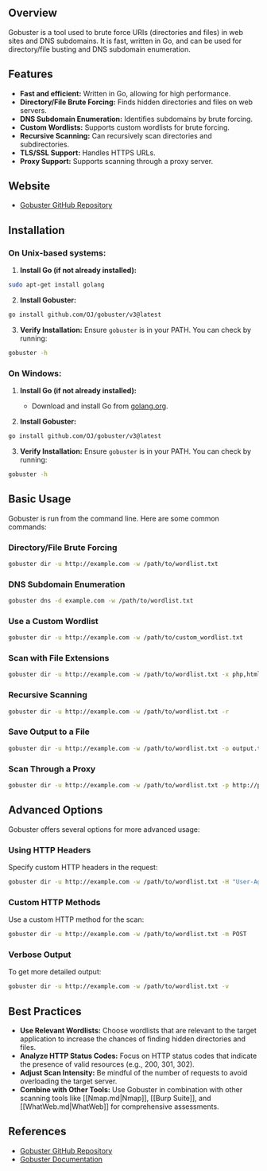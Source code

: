 ## Overview
Gobuster is a tool used to brute force URIs (directories and files) in web sites and DNS subdomains. It is fast, written in Go, and can be used for directory/file busting and DNS subdomain enumeration.

## Features
- **Fast and efficient:** Written in Go, allowing for high performance.
- **Directory/File Brute Forcing:** Finds hidden directories and files on web servers.
- **DNS Subdomain Enumeration:** Identifies subdomains by brute forcing.
- **Custom Wordlists:** Supports custom wordlists for brute forcing.
- **Recursive Scanning:** Can recursively scan directories and subdirectories.
- **TLS/SSL Support:** Handles HTTPS URLs.
- **Proxy Support:** Supports scanning through a proxy server.

## Website
- [Gobuster GitHub Repository](https://github.com/OJ/gobuster)

## Installation

### On Unix-based systems:
1. **Install Go (if not already installed):**
```sh
sudo apt-get install golang
```

2. **Install Gobuster:**
```sh
go install github.com/OJ/gobuster/v3@latest
```

3. **Verify Installation:**
   Ensure `gobuster` is in your PATH. You can check by running:
```sh
gobuster -h
```

### On Windows:
1. **Install Go (if not already installed):**
   - Download and install Go from [golang.org](https://golang.org/).

2. **Install Gobuster:**
```sh
go install github.com/OJ/gobuster/v3@latest
```

3. **Verify Installation:**
   Ensure `gobuster` is in your PATH. You can check by running:
```sh
gobuster -h
```

## Basic Usage
Gobuster is run from the command line. Here are some common commands:

### Directory/File Brute Forcing
```sh
gobuster dir -u http://example.com -w /path/to/wordlist.txt
```

### DNS Subdomain Enumeration
```sh
gobuster dns -d example.com -w /path/to/wordlist.txt
```

### Use a Custom Wordlist
```sh
gobuster dir -u http://example.com -w /path/to/custom_wordlist.txt
```

### Scan with File Extensions
```sh
gobuster dir -u http://example.com -w /path/to/wordlist.txt -x php,html,txt
```

### Recursive Scanning
```sh
gobuster dir -u http://example.com -w /path/to/wordlist.txt -r
```

### Save Output to a File
```sh
gobuster dir -u http://example.com -w /path/to/wordlist.txt -o output.txt
```

### Scan Through a Proxy
```sh
gobuster dir -u http://example.com -w /path/to/wordlist.txt -p http://proxyserver:port
```

## Advanced Options
Gobuster offers several options for more advanced usage:

### Using HTTP Headers
Specify custom HTTP headers in the request:
```sh
gobuster dir -u http://example.com -w /path/to/wordlist.txt -H "User-Agent: MyCustomUserAgent"
```

### Custom HTTP Methods
Use a custom HTTP method for the scan:
```sh
gobuster dir -u http://example.com -w /path/to/wordlist.txt -m POST
```

### Verbose Output
To get more detailed output:
```sh
gobuster dir -u http://example.com -w /path/to/wordlist.txt -v
```

## Best Practices
- **Use Relevant Wordlists:** Choose wordlists that are relevant to the target application to increase the chances of finding hidden directories and files.
- **Analyze HTTP Status Codes:** Focus on HTTP status codes that indicate the presence of valid resources (e.g., 200, 301, 302).
- **Adjust Scan Intensity:** Be mindful of the number of requests to avoid overloading the target server.
- **Combine with Other Tools:** Use Gobuster in combination with other scanning tools like [[Nmap.md|Nmap]], [[Burp Suite]], and [[WhatWeb.md|WhatWeb]] for comprehensive assessments.

## References
- [Gobuster GitHub Repository](https://github.com/OJ/gobuster)
- [Gobuster Documentation](https://github.com/OJ/gobuster/wiki)
